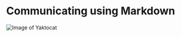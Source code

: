 # Communicating using Markdown

![Image of Yaktocat](https://octodex.github.com/images/yaktocat.png)

